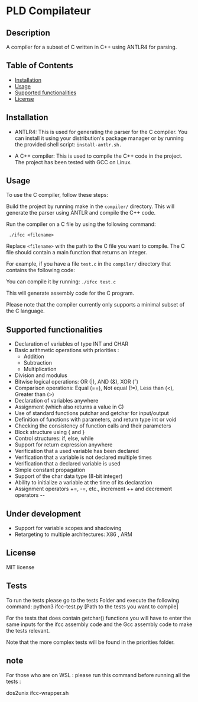 # PLD Compilateur



## Description
A compiler for a subset of C written in C++ using ANTLR4 for parsing.


## Table of Contents
- [Installation](#installation)
- [Usage](#usage)
- [Supported functionalities](#supported-functionalities)
- [License](#license)

## Installation

- ANTLR4: This is used for generating the parser for the C compiler. You can install it using your distribution's package manager or by running the provided shell script: `install-antlr.sh.`

- A C++ compiler: This is used to compile the C++ code in the project. The project has been tested with GCC on Linux.

## Usage
To use the C compiler, follow these steps:

Build the project by running make in the `compiler/` directory. This will generate the parser using ANTLR and compile the C++ code.

Run the compiler on a C file by using the following command:

` ./ifcc <filename>`

Replace `<filename>` with the path to the C file you want to compile. The C file should contain a main function that returns an integer.

For example, if you have a file `test.c` in the `compiler/` directory that contains the following code:

You can compile it by running:
`./ifcc test.c`

This will generate assembly code for the C program.

Please note that the compiler currently only supports a minimal subset of the C language. 

## Supported functionalities

   - Declaration of variables of type INT and CHAR
   - Basic arithmetic operations with priorities :
      - Addition
      - Subtraction
      - Multiplication
   - Division and modulus
   - Bitwise logical operations: OR (|), AND (&), XOR (ˆ)
   - Comparison operations: Equal (==), Not equal (!=), Less than (<), Greater than (>)  
   - Declaration of variables anywhere
   - Assignment (which also returns a value in C)
   - Use of standard functions putchar and getchar for input/output
   - Definition of functions with parameters, and return type int or void
   - Checking the consistency of function calls and their parameters
   - Block structure using { and }
   - Control structures: if, else, while
   - Support for return expression anywhere
   - Verification that a used variable has been declared
   - Verification that a variable is not declared multiple times
   - Verification that a declared variable is used
   - Simple constant propagation
   - Support of the char data type (8-bit integer)
   - Ability to initialize a variable at the time of its declaration
   - Assignment operators +=, -=, etc., increment ++ and decrement operators --   



## Under development
- Support for variable scopes and shadowing
- Retargeting to multiple architectures: X86 ,  ARM
## License
MIT license

## Tests 

To run the tests please go to the tests Folder and execute the following command: python3 ifcc-test.py [Path to the tests you want to compile]

For the tests that does contain getchar() functions you will have to enter the same inputs for the ifcc assembly code and the Gcc assembly code to make the tests relevant. 

Note that the more complex tests will be found in the priorities folder.

## note 

For those who are on WSL : please run this command before running all the tests : 

dos2unix ifcc-wrapper.sh
